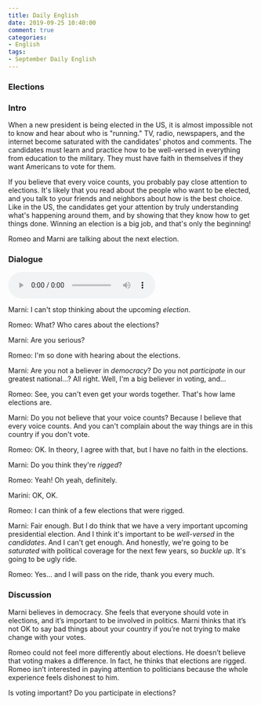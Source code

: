 ```yaml
---
title: Daily English
date: 2019-09-25 10:40:00
comment: true
categories:
- English
tags:
- September Daily English
---
```


### Elections

### Intro
When a new president is being elected in the US, it is almost impossible not to know and hear about who is "running." TV, radio, newspapers, and the internet become saturated with the candidates' photos and comments. The candidates must learn and practice how to be well-versed in everything from education to the military. They must have faith in themselves if they want Americans to vote for them.

If you believe that every voice counts, you probably pay close attention to elections. It's likely that you read about the people who want to be elected, and you talk to your friends and neighbors about how is the best choice. Like in the US, the candidates get your attention by truly understanding what's happening around them, and by showing that they know how to get things done. Winning an election is a big job, and that's only the beginning!

Romeo and Marni are talking about the next election.

### Dialogue
<audio controls>
  <source src="https://audio.englishbaby.com/standard_lesson/dialog_audio/0000/0000/0006/6994_1441500149_588604.mp3" />
</audio>

Marni: I can't stop thinking about the upcoming *election*.

Romeo: What? Who cares about the elections?

Marni: Are you serious?

Romeo: I'm so done with hearing about the elections.

Marni: Are you not a believer in *democracy*? Do you not *participate* in our greatest national...? All right. Well, I'm a big believer in voting, and...

Romeo: See, you can't even get your words together. That's how lame elections are.

Marni: Do you not believe that your voice counts? Because I believe that every voice counts. And you can't complain about the way things are in this country if you don't vote.

Romeo: OK. In theory, I agree with that, but I have no faith in the elections.

Marni: Do you think they're *rigged*?

Romeo: Yeah! Oh yeah, definitely.

Marini: OK, OK.

Romeo: I can think of a few elections that were rigged.

Marni: Fair enough. But I do think that we have a very important upcoming presidential election. And I think it's important to be *well-versed* in the *candidates*. And I can't get enough. And honestly, we're going to be *saturated* with political coverage for the next few years, so *buckle up*. It's going to be ugly ride.

Romeo: Yes... and I will pass on the ride, thank you every much.

### Discussion
Marni believes in democracy. She feels that everyone should vote in elections, and it’s important to be involved in politics. Marni thinks that it’s not OK to say bad things about your country if you’re not trying to make change with your votes.

Romeo could not feel more differently about elections. He doesn’t believe that voting makes a difference. In fact, he thinks that elections are rigged. Romeo isn’t interested in paying attention to politicians because the whole experience feels dishonest to him.

Is voting important? Do you participate in elections?